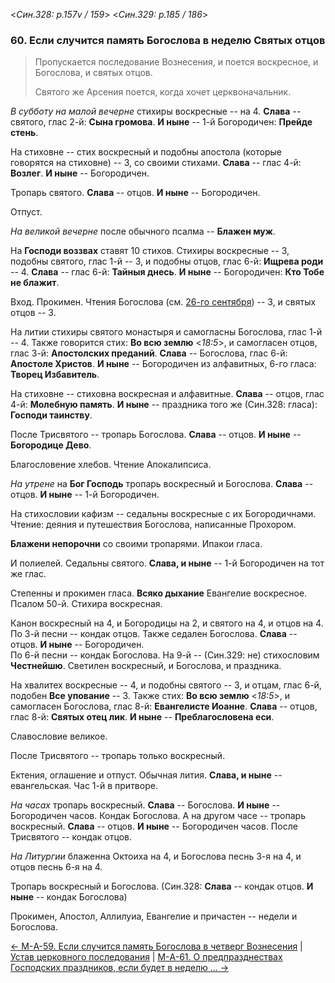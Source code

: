 
<*Син.328: p.157v / 159*>
<*Син.329: p.185 / 186*>

### 60. Если случится память Богослова в неделю Святых отцов

> Пропускается последование Вознесения, и поется воскресное, и Богослова, 
> и святых отцов. 
>  
> Святого же Арсения поется, когда хочет церквоначальник.

*В субботу на малой вечерне* стихиры воскресные -- на 4. 
**Слава** -- святого, глас 2-й: **Сына громова**.
**И ныне** -- 1-й Богородичен: **Прейде стень**. 

На стиховне -- стих воскресный и подобны апостола (которые говорятся на стиховне) -- 3, со своими стихами.
**Слава** -- глас 4-й: **Возлег**. 
**И ныне** -- Богородичен. 

Тропарь святого. **Слава** -- отцов. **И ныне** -- Богородичен. 

Отпуст.

*На великой вечерне* после обычного псалма -- **Блажен муж**. 

На **Господи воззвах** ставят 10 стихов. 
Стихиры воскресные -- 3, подобны святого, глас 1-й -- 3, 
и подобны отцов, глас 6-й: **Ищрева роди** -- 4.
**Слава** -- глас 6-й: **Тайныя днесь**.
**И ныне** -- Богородичен: **Кто Тобе не блажит**.

Вход. Прокимен. Чтения Богослова (см. [26-го сентября](../../../09_september/09_26_SAB.ru.md)) -- 3, 
и святых отцов -- 3.

На литии стихиры святого монастыря и самогласны Богослова, глас 1-й -- 4. 
Также говорится стих: **Во всю землю** <*18:5*>, 
и самогласен отцов, глас 3-й: **Апостолских преданий**.
**Слава** -- Богослова, глас 6-й: **Апостоле Христов**. 
**И ныне** -- Богородичен из алфавитных, 6-го гласа: **Творец Избавитель**. 

На стиховне -- стиховна воскресная и алфавитные. 
**Слава** -- отцов, глас 4-й: **Молебную память**. 
**И ныне** -- праздника того же (Син.328: гласа): **Господи таинству**. 

После Трисвятого -- тропарь Богослова. 
**Слава** -- отцов. 
**И ныне** -- **Богородице Дево**.

Благословение хлебов. Чтение Апокалипсиса. 

*На утрене* на **Бог Господь** тропарь воскресный и Богослова. 
**Слава** -- отцов. 
**И ныне** -- 1-й Богородичен. 

На стихословии кафизм -- седальны воскресные с их Богородичнами. 
Чтение: деяния и путешествия Богослова, написанные Прохором.

**Блажени непорочни** со своими тропарями. Ипакои гласа. 

И полиелей. Седальны святого. 
**Слава, и ныне** -- 1-й Богородичен на тот же глас. 

Степенны и прокимен гласа.
**Всяко дыхание**
Евангелие воскресное. 
Псалом 50-й.
Стихира воскресная. 

Канон воскресный на 4, и Богородицы на 2, и святого на 4, и отцов на 4. 
По 3-й песни -- кондак отцов. 
Также седален Богослова. **Слава** -- отцов. **И ныне** -- Богородичен.  
По 6-й песни -- кондак Богослова. 
На 9-й -- (Син.329: не) стихословим **Честнейшю**. 
Светилен воскресный, и Богослова, и праздника. 

На хвалитех воскресные -- 4, и подобны святого -- 3, 
и отцам, глас 6-й, подобен **Все упование** -- 3. 
Также стих: **Во всю землю** <*18:5*>, и самогласен Богослова, глас 8-й: **Евангелисте Иоанне**.
**Слава** -- отцов, глас 8-й: **Святых отец лик**. 
**И ныне** -- **Преблагословена еси**.

Славословие великое. 

После Трисвятого -- тропарь только воскресный.

Ектения, оглашение и отпуст.
Обычная лития.
**Слава, и ныне** -- евангельская. 
Час 1-й в притворе.

*На часах* тропарь воскресный. **Слава** -- Богослова. **И ныне** -- Богородичен часов. 
Кондак Богослова.
А на другом часе -- тропарь воскресный. **Слава** -- отцов. **И ныне** -- Богородичен часов.
После Трисвятого -- кондак отцов.

*На Литургии* блаженна Октоиха на 4, и Богослова песнь 3-я на 4,
и отцов песнь 6-я на 4.

Тропарь воскресный и Богослова.
(Син.328: **Слава** -- кондак отцов. **И ныне** -- кондак Богослова)

Прокимен, Апостол, Аллилуиа, Евангелие и причастен -- недели и Богослова.

[← М-A-59. Если случится память Богослова в четверг Вознесения](m_a_059.md)
| [Устав церковного последования](README.md)
| [М-A-61. О предпразднествах Господских праздников, если будет в неделю ... →](m_a_061.md)